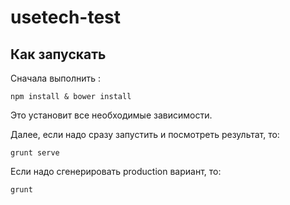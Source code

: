 # usetech-test

## Как запускать
Сначала выполнить :
```shell
npm install & bower install
```
Это установит все необходимые зависимости.

Далее, если надо сразу запустить и посмотреть результат, то:
```shell
grunt serve
```

Если надо сгенерировать production вариант, то:
```shell
grunt
```
